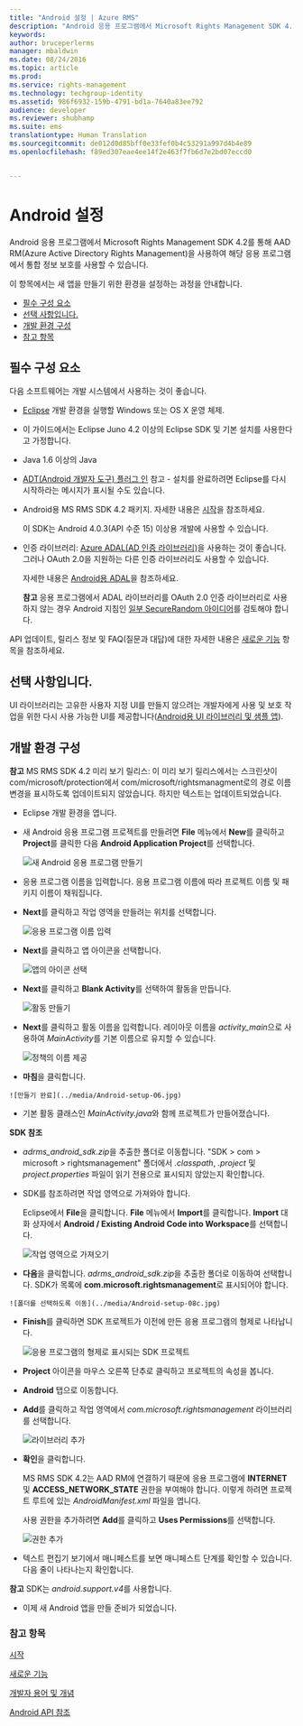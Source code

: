 ```yaml
---
title: "Android 설정 | Azure RMS"
description: "Android 응용 프로그램에서 Microsoft Rights Management SDK 4.2를 통해 해당 응용 프로그램에서 통합 정보 보호를 사용할 수 있습니다."
keywords: 
author: bruceperlerms
manager: mbaldwin
ms.date: 08/24/2016
ms.topic: article
ms.prod: 
ms.service: rights-management
ms.technology: techgroup-identity
ms.assetid: 986f6932-159b-4791-bd1a-7640a83ee792
audience: developer
ms.reviewer: shubhamp
ms.suite: ems
translationtype: Human Translation
ms.sourcegitcommit: de012d0d85bff0e33fef0b4c53291a997d4b4e89
ms.openlocfilehash: f89ed307eae4ee14f2e463f7fb6d7e2bd07eccd0


---
```


# Android 설정

Android 응용 프로그램에서 Microsoft Rights Management SDK 4.2를 통해 AAD RM(Azure Active Directory Rights Management)을 사용하여 해당 응용 프로그램에서 통합 정보 보호를 사용할 수 있습니다.

이 항목에서는 새 앱을 만들기 위한 환경을 설정하는 과정을 안내합니다.

-   [필수 구성 요소](#prerequisites)
-   [선택 사항입니다.](#optional)
-   [개발 환경 구성](#configuring-your-development-environment)
-   [참고 항목](#see-also)

## 필수 구성 요소

다음 소프트웨어는 개발 시스템에서 사용하는 것이 좋습니다.

-   [Eclipse](http://www.oracle.com/technetwork/java/javase/downloads/jre7-downloads-1880261.html) 개발 환경을 실행할 Windows 또는 OS X 운영 체제.
-   이 가이드에서는 Eclipse Juno 4.2 이상의 Eclipse SDK 및 기본 설치를 사용한다고 가정합니다.
-   Java 1.6 이상의 Java
-   [ADT(Android 개발자 도구) 플러그 인](http://developer.android.com/sdk/installing/index.html) 참고 - 설치를 완료하려면 Eclipse를 다시 시작하라는 메시지가 표시될 수도 있습니다.

     

-   Android용 MS RMS SDK 4.2 패키지. 자세한 내용은 [시작](get-started.md)을 참조하세요.

    이 SDK는 Android 4.0.3(API 수준 15) 이상용 개발에 사용할 수 있습니다.

-   인증 라이브러리: [Azure ADAL(AD 인증 라이브러리)](https://msdn.microsoft.com/library/jj573266.aspx)을 사용하는 것이 좋습니다. 그러나 OAuth 2.0을 지원하는 다른 인증 라이브러리도 사용할 수 있습니다.

    자세한 내용은 [Android용 ADAL](https://github.com/MSOpenTech/azure-activedirectory-library-for-android)을 참조하세요.

    **참고** 응용 프로그램에서 ADAL 라이브러리를 OAuth 2.0 인증 라이브러리로 사용하지 않는 경우 Android 지침인 [일부 SecureRandom 아이디어](http://android-developers.blogspot.com/2013/08/some-securerandom-thoughts.html)를 검토해야 합니다.

     

API 업데이트, 릴리스 정보 및 FAQ(질문과 대답)에 대한 자세한 내용은 [새로운 기능](release-notes.md) 항목을 참조하세요.

## 선택 사항입니다.

UI 라이브러리는 고유한 사용자 지정 UI를 만들지 않으려는 개발자에게 사용 및 보호 작업을 위한 다시 사용 가능한 UI를 제공합니다([Android용 UI 라이브러리 및 샘플 앱](https://github.com/AzureAD/rms-sdk-ui-for-android)).

## 개발 환경 구성

**참고** MS RMS SDK 4.2 미리 보기 릴리스: 이 미리 보기 릴리스에서는 스크린샷이 com/microsoft/protection에서 com/microsoft/rightsmanagment로의 경로 이름 변경을 표시하도록 업데이트되지 않았습니다. 하지만 텍스트는 업데이트되었습니다.

 
-   Eclipse 개발 환경을 엽니다.
-   새 Android 응용 프로그램 프로젝트를 만들려면 **File** 메뉴에서 **New**를 클릭하고 **Project**를 클릭한 다음 **Android Application Project**를 선택합니다.

    ![새 Android 응용 프로그램 만들기](../media/Android-setup-01c.png)

-   응용 프로그램 이름을 입력합니다. 응용 프로그램 이름에 따라 프로젝트 이름 및 패키지 이름이 채워집니다.
-   **Next**를 클릭하고 작업 영역을 만들려는 위치를 선택합니다.

    ![응용 프로그램 이름 입력](../media/Android-setup-02a.jpg)

-   **Next**를 클릭하고 앱 아이콘을 선택합니다.

    ![앱의 아이콘 선택](../media/Android-setup-03.png)

-   **Next**를 클릭하고 **Blank Activity**를 선택하여 활동을 만듭니다.

    ![활동 만들기](../media/Android-setup-04.png)

-   **Next**를 클릭하고 활동 이름을 입력합니다. 레이아웃 이름을 *activity\_main*으로 사용하여 *MainActivity*를 기본 이름으로 유지할 수 있습니다.

    ![정책의 이름 제공](../media/Android-setup-05a.jpg)

-    **마침**을 클릭합니다.

    ![만들기 완료](../media/Android-setup-06.jpg)

-   기본 활동 클래스인 *MainActivity.java*와 함께 프로젝트가 만들어졌습니다.

**SDK 참조**

-   *adrms\_android\_sdk.zip*을 추출한 폴더로 이동합니다. "SDK > com > microsoft > rightsmanagement" 폴더에서 *.classpath*, *.project* 및 *project.properties* 파일이 읽기 전용으로 표시되지 않았는지 확인합니다.
-   SDK를 참조하려면 작업 영역으로 가져와야 합니다.

    Eclipse에서 **File**을 클릭합니다. **File** 메뉴에서 **Import**를 클릭합니다. **Import** 대화 상자에서 **Android / Existing Android Code into Workspace**를 선택합니다.

    ![작업 영역으로 가져오기](../media/Android-setup-07.png)

-    **다음**을 클릭합니다. *adrms\_android\_sdk.zip*을 추출한 폴더로 이동하여 선택합니다. SDK가 목록에 **com.microsoft.rightsmanagement**로 표시되어야 합니다.

    ![폴더를 선택하도록 이동](../media/Android-setup-08c.jpg)

-   **Finish**를 클릭하면 SDK 프로젝트가 이전에 만든 응용 프로그램의 형제로 나타납니다.

    ![응용 프로그램의 형제로 표시되는 SDK 프로젝트](../media/Android-setup-09.jpg)

-   **Project** 아이콘을 마우스 오른쪽 단추로 클릭하고 프로젝트의 속성을 봅니다.
-   **Android** 탭으로 이동합니다.
-   **Add**를 클릭하고 작업 영역에서 *com.microsoft.rightsmanagement* 라이브러리를 선택합니다.

    ![라이브러리 추가](../media/Android-setup-10b.jpg)

-   **확인**을 클릭합니다.

    MS RMS SDK 4.2는 AAD RM에 연결하기 때문에 응용 프로그램에 **INTERNET** 및 **ACCESS\_NETWORK\_STATE** 권한을 부여해야 합니다. 이렇게 하려면 프로젝트 루트에 있는 *AndroidManifest.xml* 파일을 엽니다.

    사용 권한을 추가하려면 **Add**를 클릭하고 **Uses Permissions**를 선택합니다.

    ![권한 추가](../media/Android-setup-11d.jpg)

-   텍스트 편집기 보기에서 매니페스트를 보면 매니페스트 단계를 확인할 수 있습니다. 다음 줄이 나타나는지 확인합니다.


    <uses-sdk      android:minSdkVersion="15"      android:targetSdkVersion="19"/> <uses-permission android:name="android.permission.INTERNET"/> <uses-permission android:name="android.permission.ACCESS_NETWORK_STATE"/> <uses-permission/>


**참고** SDK는 *android.support.v4*를 사용합니다.

-   이제 새 Android 앱을 만들 준비가 되었습니다.

### 참고 항목

[시작](get-started.md)

[새로운 기능](release-notes.md)

[개발자 용어 및 개념](core-concepts.md)

[Android API 참조](android-namespaces.md)

 

 



<!--HONumber=Sep16_HO1-->


